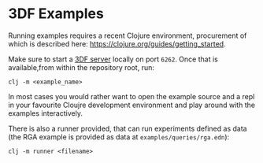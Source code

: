 # 3DF Examples

Running examples requires a recent Clojure environment, procurement of
which is described here:
https://clojure.org/guides/getting_started. 

Make sure to start a [3DF
server](https://github.com/comnik/declarative-dataflow) locally on
port `6262`. Once that is available,from within the repository root,
run:

``` shell
clj -m <example_name>
```

In most cases you would rather want to open the example source and a
repl in your favourite Cloujre development environment and play around
with the examples interactively.

There is also a runner provided, that can run experiments defined as
data (the RGA example is provided as data at
`examples/queries/rga.edn`):

``` shell
clj -m runner <filename>
```
